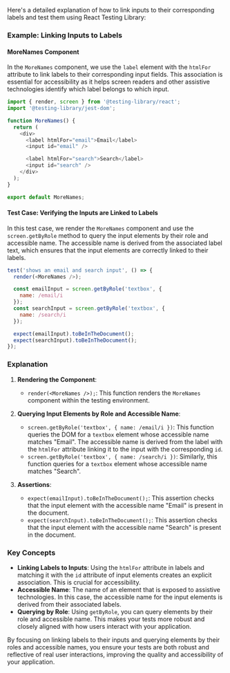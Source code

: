 Here's a detailed explanation of how to link inputs to their corresponding labels and test them using React Testing Library:

### Example: Linking Inputs to Labels

#### MoreNames Component

In the `MoreNames` component, we use the `label` element with the `htmlFor` attribute to link labels to their corresponding input fields. This association is essential for accessibility as it helps screen readers and other assistive technologies identify which label belongs to which input.

```javascript
import { render, screen } from '@testing-library/react';
import '@testing-library/jest-dom';

function MoreNames() {
  return (
    <div>
      <label htmlFor="email">Email</label>
      <input id="email" />

      <label htmlFor="search">Search</label>
      <input id="search" />
    </div>
  );
}

export default MoreNames;
```

#### Test Case: Verifying the Inputs are Linked to Labels

In this test case, we render the `MoreNames` component and use the `screen.getByRole` method to query the input elements by their role and accessible name. The accessible name is derived from the associated label text, which ensures that the input elements are correctly linked to their labels.

```javascript
test('shows an email and search input', () => {
  render(<MoreNames />);

  const emailInput = screen.getByRole('textbox', {
    name: /email/i
  });
  const searchInput = screen.getByRole('textbox', {
    name: /search/i
  });

  expect(emailInput).toBeInTheDocument();
  expect(searchInput).toBeInTheDocument();
});
```

### Explanation

1. **Rendering the Component**:
   - `render(<MoreNames />);`: This function renders the `MoreNames` component within the testing environment.

2. **Querying Input Elements by Role and Accessible Name**:
   - `screen.getByRole('textbox', { name: /email/i })`: This function queries the DOM for a `textbox` element whose accessible name matches "Email". The accessible name is derived from the label with the `htmlFor` attribute linking it to the input with the corresponding `id`.
   - `screen.getByRole('textbox', { name: /search/i })`: Similarly, this function queries for a `textbox` element whose accessible name matches "Search".

3. **Assertions**:
   - `expect(emailInput).toBeInTheDocument();`: This assertion checks that the input element with the accessible name "Email" is present in the document.
   - `expect(searchInput).toBeInTheDocument();`: This assertion checks that the input element with the accessible name "Search" is present in the document.

### Key Concepts

- **Linking Labels to Inputs**: Using the `htmlFor` attribute in labels and matching it with the `id` attribute of input elements creates an explicit association. This is crucial for accessibility.
- **Accessible Name**: The name of an element that is exposed to assistive technologies. In this case, the accessible name for the input elements is derived from their associated labels.
- **Querying by Role**: Using `getByRole`, you can query elements by their role and accessible name. This makes your tests more robust and closely aligned with how users interact with your application.

By focusing on linking labels to their inputs and querying elements by their roles and accessible names, you ensure your tests are both robust and reflective of real user interactions, improving the quality and accessibility of your application.